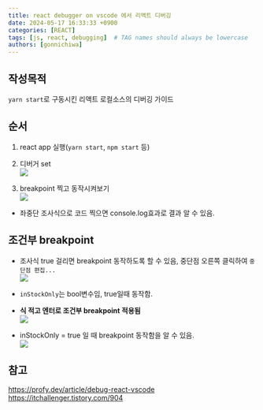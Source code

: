 ```yaml
---
title: react debugger on vscode 에서 리액트 디버깅
date: 2024-05-17 16:33:33 +0900
categories: [REACT]
tags: [js, react, debugging]  # TAG names should always be lowercase
authors: [gonnichiwa]
---
```


## 작성목적

`yarn start`로 구동시킨 리액트 로컬소스의 디버깅 가이드

## 순서

1. react app 실행(`yarn start`, `npm start` 등)

2. 디버거 set  
![](https://blog.kakaocdn.net/dn/dgHG34/btsHsYmgK7Q/oTATmN8uQpOLHQmY5APQGK/img.gif)

3. breakpoint 찍고 동작시켜보기  
![](https://blog.kakaocdn.net/dn/Ju04B/btsHsm9ePi7/IBkQW7XeQo3zGeQ2peUhpk/img.png)

- 좌중단 조사식으로 코드 찍으면 console.log효과로 결과 알 수 있음.

## 조건부 breakpoint

- 조사식 true 걸리면 breakpoint 동작하도록 할 수 있음, 중단점 오른쪽 클릭하여 `중단점 편집...`  
![](https://blog.kakaocdn.net/dn/2k15m/btsHtJIVBBS/SzP54TqwlmpKUaiZ9QKlK1/img.png)  

- `inStockOnly`는 bool변수임, true일때 동작함.  
- **식 적고 엔터로 조건부 breakpoint 적용됨**  
![](https://blog.kakaocdn.net/dn/7P8Yj/btsHtrPknUk/KiCLYhXKKAYPKmczgpG1G0/img.png)


- inStockOnly = true 일 때 breakpoint 동작함을 알 수 있음.  
![](https://blog.kakaocdn.net/dn/cL95gH/btsHt3GUpRu/0SfdAN3h0uMldwZOSkXVA1/img.png)

## 참고

https://profy.dev/article/debug-react-vscode  
https://itchallenger.tistory.com/904  

